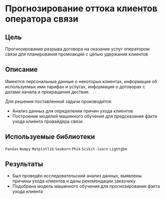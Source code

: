 # Прогнозирование оттока клиентов оператора связи

## Цель

Прогнозирование разрыва договора на оказание услуг оператором связи для планирования промоакций с целью удержания клиентов

## Описание

Имеются персональные данные о некоторых клиентах, информация об используемых ими тарифах и услугах, информация о договорах с датами начала и прекращения дествия.

Для решения поставленной задачи производится:
* Анализ данных для определения причин ухода клиентов
* Построение моделей машинного обучения для предсказания факта ухода клиента провайдера связи

## Используемые библиотеки

`Pandas`
`Numpy`
`Matplotlib`
`Seaborn`
`Phik`
`Scikit-learn`
`Lightgbm`

## Результаты
* Был проведён исследовательский анализ данных, выявлены причины ухода клиентов и даны рекомендации заказчику
* Подобрана модель машинного обучения для прогнозирования факта ухода клиента
